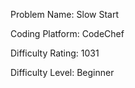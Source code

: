 Problem Name: Slow Start

Coding Platform: CodeChef

Difficulty Rating: 1031

Difficulty Level: Beginner
